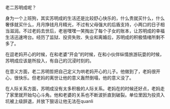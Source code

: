 老二苏明成呢？

身为一个上班狗，其实苏明成的生活还是比较舒心快乐的，什么贵就买什么，什么奢侈就买什么，月月挣钱月月精光，不过有父母强大的后盾支持，小两口的日子相当滋润。不过老妈去世后，老爸嘿嘿一笑掏出了每个子女的账本，让苏明成的幸福生活迅速垮台。经历了监狱、投资失败、失业和离婚后，苏明成的积极情绪所剩不多了。

在逗老妈开心的时候，在和老婆“开会”的时候，在和小伙伴纵情旅游玩耍的时候，苏明成应该是所投入，有自己的沉浸时刻的。

在意义方面，老二苏明哲把自己定义为哄老妈开心的儿子。他做到了，老妈很开心，很快乐。但老妈的离世让他的意义轰然倒塌，他的意义没了。

在人际关系方面，苏明成没有太多积极的人际关系。老妈在的时候还好点，老妈走了家里就开始勾心斗角。他和老婆的关系也不断波折直到破裂。单位里因为投资入坑被上级辞退，并放下狠话让他无法在quanli









<!--stackedit_data:
eyJoaXN0b3J5IjpbLTE2ODI1MjYwMDgsMTQ1MDEzMDg2N119
-->